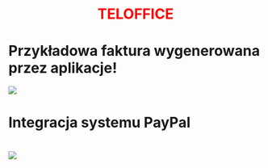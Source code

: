 <h1 style="text-align:center; color:red">TELOFFICE</h1>
<h1>Przykładowa faktura wygenerowana przez aplikacje!</h1>
<img src="https://user-images.githubusercontent.com/64831922/130855894-ebb4bfa3-2dac-4f5d-b4f2-276f61a45b0e.png">
<h1>Integracja systemu PayPal<h1>
<img src="https://user-images.githubusercontent.com/64831922/130855996-1b9b5db7-6686-4121-bd50-46922f22b32a.png">

